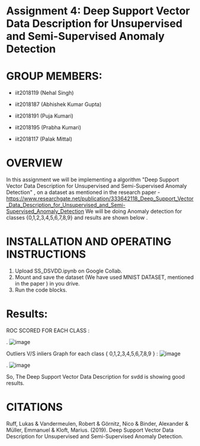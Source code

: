 # Assignment 4: Deep Support Vector Data Description for Unsupervised and Semi-Supervised Anomaly Detection
# GROUP MEMBERS:
* iit2018119 (Nehal Singh)

* iit2018187 (Abhishek Kumar Gupta)

* iit2018191 (Puja Kumari)

* iit2018195 (Prabha Kumari)

* iit2018117 (Palak Mittal)

# OVERVIEW 
In this assignment we will be implementing a algorithm "Deep Support Vector Data Description for Unsupervised and Semi-Supervised Anomaly Detection" , on a dataset as mentioned in the research paper - https://www.researchgate.net/publication/333642118_Deep_Support_Vector_Data_Description_for_Unsupervised_and_Semi-Supervised_Anomaly_Detection
We will be doing Anomaly detection for classes {0,1,2,3,4,5,6,7,8,9} and results are shown below .

# INSTALLATION AND OPERATING INSTRUCTIONS
1. Upload SS_DSVDD.ipynb on Google Collab.
2. Mount and save the dataset (We have used MNIST DATASET, mentioned in the paper ) in you drive.
3. Run the code blocks.


# Results:

ROC SCORED FOR EACH CLASS : 

. ![image](https://user-images.githubusercontent.com/58623921/112655459-695e3980-8e76-11eb-8acb-71b074e925b0.png)

Outliers V/S inliers Graph for each class { 0,1,2,3,4,5,6,7,8,9 } :
![image](https://user-images.githubusercontent.com/58623921/112661282-5d757600-8e7c-11eb-8111-449805443313.png)

. ![image](https://user-images.githubusercontent.com/58623921/112661128-2f903180-8e7c-11eb-9fc1-5e5d591aafbb.png)


So, The Deep Support Vector Data Description for svdd is showing good results.
# CITATIONS
Ruff, Lukas & Vandermeulen, Robert & Görnitz, Nico & Binder, Alexander & Müller, Emmanuel & Kloft, Marius. (2019). Deep Support Vector Data Description for Unsupervised and Semi-Supervised Anomaly Detection. 
